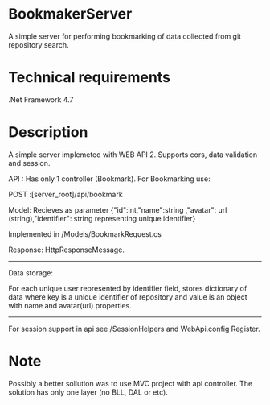 # BookmakerServer
A simple server for performing bookmarking of data collected from git repository search.

# Technical requirements
.Net Framework 4.7

# Description
A simple server implemeted with WEB API 2. Supports cors, data validation and session.

API :
Has only 1 controller (Bookmark). 
For Bookmarking use:

POST :[server_root]/api/bookmark

Model:
Recieves as parameter
{"id":int,"name":string ,"avatar": url (string),"identifier": string representing unique identifier}

Implemented in /Models/BookmarkRequest.cs

Response: HttpResponseMessage.

------------------------------------

Data storage:

For each unique user represented by identifier field, stores dictionary of data where key is a unique identifier of repository and value is an object with name and avatar(url) properties.

---------------------------------------

For session support in api see /SessionHelpers and WebApi.config Register.

# Note
Possibly a better sollution was to use MVC project with api controller.
The solution has only one layer (no BLL, DAL or etc). 

